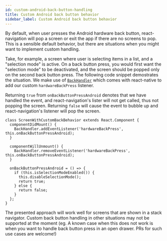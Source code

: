 ```yaml
---
id: custom-android-back-button-handling
title: Custom Android back button behavior
sidebar_label: Custom Android back button behavior
---
```


By default, when user presses the Android hardware back button, react-navigation will pop a screen or exit the app if there are no screens to pop. This is a sensible default behavior, but there are situations when you might want to implement custom handling.

Take, for example, a screen where user is selecting items in a list, and a "selection mode" is active. On a back button press, you would first want the "selection mode" to be deactivated, and the screen should be popped only on the second back button press. The following code snippet demostrates the situation. We make use of [`BackHandler`](https://facebook.github.io/react-native/docs/backhandler.html) which comes with react-native to add our custom `hardwareBackPress` listener.

Returning `true` from `onBackButtonPressAndroid` denotes that we have handled the event, and react-navigation's lister will not get called, thus not popping the screen. Returning `false` will cause the event to bubble up and react-navigation's listener will pop the screen.

```
class ScreenWithCustomBackBehavior extends React.Component {
  componentDidMount() {
    BackHandler.addEventListener('hardwareBackPress', this.onBackButtonPressAndroid);
  }

  componentWillUnmount() {
    BackHandler.removeEventListener('hardwareBackPress', this.onBackButtonPressAndroid);
  }

  onBackButtonPressAndroid = () => {
    if (this.isSelectionModeEnabled()) {
      this.disableSelectionMode();
      return true;
    } else {
      return false;
    }
  };
}
```

The presented approach will work well for screens that are shown in a stack navigator. Custom back button handling in other situations may not be supported at the moment (eg. A known case when this does not work is when you want to handle back button press in an open drawer. PRs for such use cases are welcome!)
